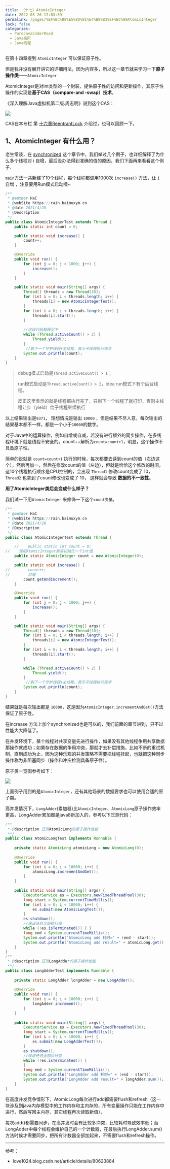 ```yaml
---
title: （十七）AtomicInteger
date: 2022-05-26 17:03:59
permalink: /pages/%EF%BC%88%E5%8D%81%E4%B8%83%EF%BC%89AtomicInteger
lock: false
categories: 
  - PureJavaCoderRoad
  - Java高阶
  - Java线程
---
```

在第十四章提到 `AtomicInteger` 可以保证原子性。

但是我并没有展开讲它的详细用法，因为内容多，所以这一章节就来学习一下**原子操作类**——`AtomicInteger`

AtomicInteger是对int类型的一个封装，提供原子性的访问和更新操作，其原子性操作的实现是**基于CAS（compare-and -swap）技术**。

《深入理解Java虚拟机第二版.周志明》说到这个CAS：

![](https://cdn.jsdelivr.net/gh/DogerRain/image@main/img-20210401/image-20210428145418753.png)

CAS在本专栏 第 [十六章ReentrantLock]() 介绍过，也可以回顾一下。



## 1、AtomicInteger 有什么用？

老生常谈，在 [synchronized]() 这个章节中，我们举过几个例子，也详细解释了为什么多个线程对 i 自增，最后没办法得到准确的值的原因，我们下面再来看看这个例子.

`main`方法一共新建了10个线程，每个线程都调用1000次 `increase()` 方法，让 `i` 自增 ，注意要用Run模式启动噢~

```java
/**
 * @author HaC
 * @webSite https://rain.baimuxym.cn
 * @date 2021/4/28
 * @Description
 */
public class AtomicIntegerTest extends Thread {
    public static int count = 0;

    public static void increase() {
        count++;
    }

    @Override
    public void run() {
        for (int j = 0; j < 1000; j++) {
            increase();
        }
    }

    public static void main(String[] args) {
        Thread[] threads = new Thread[10];
        for (int i = 0; i < threads.length; i++) {
            threads[i] = new AtomicIntegerTest();
        }
        for (int i = 0; i < threads.length; i++) {
            threads[i].start();
        }
		
        //这段代码解释见下
        while (Thread.activeCount() > 2) {
            Thread.yield();
        }
         //剩下一个守护线程+主线程，表示子线程执行完毕
        System.out.println(count);
    }
}
```

> debug模式启动是`Thread.activeCount() > 1`；
>
> run模式启动是`Thread.activeCount() > 2`，idea run模式下有个后台线程。
>
> 反正这里表示的就是线程都执行完了，只剩下一个线程了就打印，否则主线程让步（yield）给子线程继续执行

以上结果输出是`9371`， 理想情况是输出 `10000` ，但是结果不尽人意，每次输出的结果基本都不一样，都是一个小于`10000`的数字。

对于Java中的运算操作，例如自增或自减，若没有进行额外的同步操作，在多线程环境下就是线程不安全的。count++解析为`count=count+1`，明显，这个操作不具备原子性。

简单的说就是 `count=count+1`  执行的时候，每次都要去读到count的值（右边这个），然后再加一，然后在修改count的值（左边），但就是恰恰这个修改的时间，这10个线程执行顺序是CPU控制的，会出现 `Thread1` 修改count变成了 10， `Thread2`  也拿到了count修改也变成了 10， 这样就会导致 **数据的不一致性**。

**用了AtomicInteger类后会变成什么样子？**

我们试一下用`AtomicInteger` 来修饰一下这个`count变量`。

```java
/**
 * @author HaC
 * @webSite https://rain.baimuxym.cn
 * @date 2021/4/28
 * @Description
 */
public class AtomicIntegerTest extends Thread {

    //    public static int count = 0;
//    使用AtomicInteger类来初始化一个int值
    public static AtomicInteger count = new AtomicInteger(0);

    public static void increase() {
//        count++;
//        自增
        count.getAndIncrement();
    }

    @Override
    public void run() {
        for (int j = 0; j < 1000; j++) {
            increase();
        }
    }

    public static void main(String[] args) {
        Thread[] threads = new Thread[10];
        for (int i = 0; i < threads.length; i++) {
            threads[i] = new AtomicIntegerTest();
        }
        for (int i = 0; i < threads.length; i++) {
            threads[i].start();
        }

        while (Thread.activeCount() > 2) {
            Thread.yield();
        }
         //剩下一个守护线程+主线程，表示子线程执行完毕
        System.out.println(count);
    }
}
```

结果就是每次输出都是 `10000`，这是因为`AtomicInteger.incrementAndGet()`方法保证了原子性。

在increase 方法上加个synchronized也是可以的，我们前面的章节讲到，只不过性能大大降低了。



在并发环境下，某个线程对共享变量先进行操作，如果没有其他线程争用共享数据那操作就成功；如果存在数据的争用冲突，那就才去补偿措施，比如不断的重试机制，直到成功为止，因为这种乐观的并发策略不需要把线程挂起，也就把这种同步操作称为非阻塞同步（操作和冲突检测具备原子性）。

原子类一览图参考如下：

![](https://img-blog.csdnimg.cn/20200212180741122.png)

上面例子用到的是`AtomicInteger`，还有其他场景的数据要求也可以使用合适的原子类。

高并发情况下，`LongAdder`(累加器)比`AtomicInteger`、`AtomicLong`原子操作效率更高，LongAdder累加器是java8新加入的，参考以下压测代码：

```java
/**
 * @description 压测AtomicLong的原子操作性能
 **/
public class AtomicLongTest implements Runnable {
 
    private static AtomicLong atomicLong = new AtomicLong(0);
 
    @Override
    public void run() {
        for (int i = 0; i < 10000; i++) {
            atomicLong.incrementAndGet();
        }
    }
 
    public static void main(String[] args) {
        ExecutorService es = Executors.newFixedThreadPool(30);
        long start = System.currentTimeMillis();
        for (int i = 0; i < 10000; i++) {
            es.submit(new AtomicLongTest());
        }
        es.shutdown();
        //保证任务全部执行完
        while (!es.isTerminated()) { }
        long end = System.currentTimeMillis();
        System.out.println("AtomicLong add 耗时=" + (end - start));
        System.out.println("AtomicLong add result=" + atomicLong.get());
    }
}
/**
 * @description 压测LongAdder的原子操作性能
 **/
public class LongAdderTest implements Runnable {
 
    private static LongAdder longAdder = new LongAdder();
 
    @Override
    public void run() {
        for (int i = 0; i < 10000; i++) {
            longAdder.increment();
        }
    }
 
    public static void main(String[] args) {
        ExecutorService es = Executors.newFixedThreadPool(30);
        long start = System.currentTimeMillis();
        for (int i = 0; i < 10000; i++) {
            es.submit(new LongAdderTest());
        }
        es.shutdown();
        //保证任务全部执行完
        while (!es.isTerminated()) {
        }
        long end = System.currentTimeMillis();
        System.out.println("LongAdder add 耗时=" + (end - start));
        System.out.println("LongAdder add result=" + longAdder.sum());
    }
}
```

在高度并发竞争情形下，AtomicLong每次进行add都需要flush和refresh（这一块涉及到java内存模型中的工作内存和主内存的，所有变量操作只能在工作内存中进行，然后写回主内存，其它线程再次读取新值），

每次add()都需要同步，在高并发时会有比较多冲突，比较耗时导致效率低；而LongAdder中每个线程会维护自己的一个计数器，在最后执行LongAdder.sum()方法时候才需要同步，把所有计数器全部加起来，不需要flush和refresh操作。

---

参考：

- love1024.blog.csdn.net/article/details/80623884
